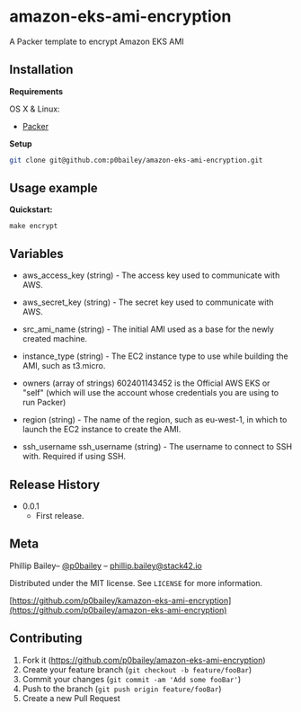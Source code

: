 # amazon-eks-ami-encryption

A Packer template to encrypt Amazon EKS AMI



## Installation

**Requirements**

OS X & Linux:

- [Packer](https://www.packer.io/)

**Setup**

```sh
git clone git@github.com:p0bailey/amazon-eks-ami-encryption.git
```

## Usage example

**Quickstart:**

`make encrypt`

## Variables


* aws_access_key (string) - The access key used to communicate with AWS.

* aws_secret_key (string) - The secret key used to communicate with AWS.

* src_ami_name (string) - The initial AMI used as a base for the newly created machine.

* instance_type (string) - The EC2 instance type to use while building the AMI, such as t3.micro.

* owners  (array of strings) 602401143452 is the Official AWS EKS or "self" (which will use the account whose credentials you are using to run Packer)

* region (string) - The name of the region, such as eu-west-1, in which to launch the EC2 instance to create the AMI.

* ssh_username ssh_username (string) - The username to connect to SSH with. Required if using SSH.

## Release History

* 0.0.1
    * First release.

## Meta

Phillip Bailey– [@p0bailey](https://twitter.com/@p0bailey) – phillip.bailey@stack42.io

Distributed under the MIT license. See ``LICENSE`` for more information.

[https://github.com/p0bailey/kamazon-eks-ami-encryption](https://github.com/p0bailey/amazon-eks-ami-encryption)

## Contributing

1. Fork it (<https://github.com/p0bailey/amazon-eks-ami-encryption>)
2. Create your feature branch (`git checkout -b feature/fooBar`)
3. Commit your changes (`git commit -am 'Add some fooBar'`)
4. Push to the branch (`git push origin feature/fooBar`)
5. Create a new Pull Request
